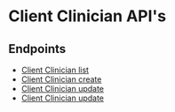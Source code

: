# Client Clinician API's

## Endpoints

* [Client Clinician list](get.md)
* [Client Clinician create](post.md)
* [Client Clinician update](update.md)
* [Client Clinician update](destroy.md)
